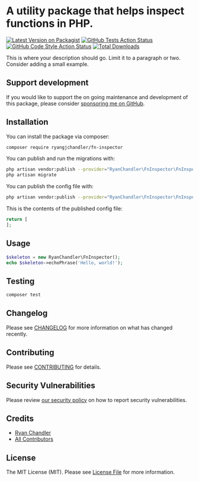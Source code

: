 # A utility package that helps inspect functions in PHP.

[![Latest Version on Packagist](https://img.shields.io/packagist/v/ryangjchandler/fn-inspector.svg?style=flat-square)](https://packagist.org/packages/ryangjchandler/fn-inspector)
[![GitHub Tests Action Status](https://img.shields.io/github/workflow/status/ryangjchandler/fn-inspector/run-tests?label=tests)](https://github.com/ryangjchandler/fn-inspector/actions?query=workflow%3Arun-tests+branch%3Amain)
[![GitHub Code Style Action Status](https://img.shields.io/github/workflow/status/ryangjchandler/fn-inspector/Check%20&%20fix%20styling?label=code%20style)](https://github.com/ryangjchandler/fn-inspector/actions?query=workflow%3A"Check+%26+fix+styling"+branch%3Amain)
[![Total Downloads](https://img.shields.io/packagist/dt/ryangjchandler/fn-inspector.svg?style=flat-square)](https://packagist.org/packages/ryangjchandler/fn-inspector)

This is where your description should go. Limit it to a paragraph or two. Consider adding a small example.

## Support development

If you would like to support the on going maintenance and development of this package, please consider [sponsoring me on GitHub](https://github.com/sponsors/ryangjchandler).

## Installation

You can install the package via composer:

```bash
composer require ryangjchandler/fn-inspector
```

You can publish and run the migrations with:

```bash
php artisan vendor:publish --provider="RyanChandler\FnInspector\FnInspectorServiceProvider" --tag="fn-inspector-migrations"
php artisan migrate
```

You can publish the config file with:
```bash
php artisan vendor:publish --provider="RyanChandler\FnInspector\FnInspectorServiceProvider" --tag="fn-inspector-config"
```

This is the contents of the published config file:

```php
return [
];
```

## Usage

```php
$skeleton = new RyanChandler\FnInspector();
echo $skeleton->echoPhrase('Hello, world!');
```

## Testing

```bash
composer test
```

## Changelog

Please see [CHANGELOG](CHANGELOG.md) for more information on what has changed recently.

## Contributing

Please see [CONTRIBUTING](.github/CONTRIBUTING.md) for details.

## Security Vulnerabilities

Please review [our security policy](../../security/policy) on how to report security vulnerabilities.

## Credits

- [Ryan Chandler](https://github.com/ryangjchandler)
- [All Contributors](../../contributors)

## License

The MIT License (MIT). Please see [License File](LICENSE.md) for more information.
